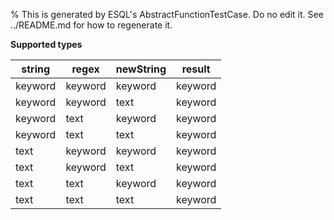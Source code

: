 % This is generated by ESQL's AbstractFunctionTestCase. Do no edit it. See ../README.md for how to regenerate it.

**Supported types**

| string | regex | newString | result |
| --- | --- | --- | --- |
| keyword | keyword | keyword | keyword |
| keyword | keyword | text | keyword |
| keyword | text | keyword | keyword |
| keyword | text | text | keyword |
| text | keyword | keyword | keyword |
| text | keyword | text | keyword |
| text | text | keyword | keyword |
| text | text | text | keyword |


